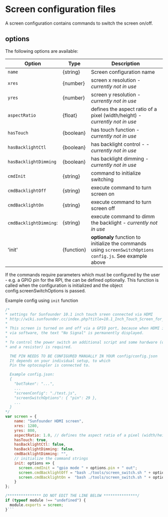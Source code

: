 # Screen configuration files
A screen configuration contains commands to switch the screen on/off.

## options

The following options are available:

| **Option**             | **Type**   | **Description**                                                             |
|------------------------|------------|-----------------------------------------------------------------------------|
| `name`                 | {string}   | Screen configuration name                                                   |
| `xres`                 | {number}   | screen x resolution  - _currently not in use_                               |
| `yres`                 | {number}   | screen y resolution  - _currently not in use_                               |
| `aspectRatio`          | {float}    | defines the aspect ratio of a pixel (width/height) - _currently not in use_ |
| `hasTouch`             | {boolean}  | has touch function - _currently not in use_                                 |
| `hasBacklightCtl`      | {boolean}  | has backlight control - -_currently not in use_                             |
| `hasBacklightDimming`  | {boolean}  | has backlight dimming  - _currently not in use_                             |
| `cmdInit`              | {string}   | command to initialize switching                                             |
| `cmdBacklightOff`      | {string}   | execute command to turn screen on                                           |
| `cmdBacklightOn`       | {string}   | execute command to turn screen off                                          |
| `cmdBacklightDimming`: | {string}   | execute command to dimm the backlight - _currently not in use_              |
| 'init'                 | {function} | **optionaly** function to initialize the commands using `screenSwitchOptions` `config.js`. See example above |

If the commands require parameters which must be configured by the user - e.g. a GPIO pin for the RPI, the  can be defined optionally.
This function is called when the configuration is initialized and the object config.screenSwitchOptions is passed.

Example config using `init` function
```js
/*
* settings for Sunfounder 10.1 inch touch sreen connected via HDMI
* http://wiki.sunfounder.cc/index.php?title=10.1_Inch_Touch_Screen_for_Raspberry_Pi
*
* This screen is turned on and off via a GPIO port, because when HDMI is turned off
* via software, the text "No Signal" is permanently displayed.
*
* To control the power switch an additional script and some hardware (optocoupler
* and a resistor) is required.

  THE PIN NEEDS TO BE CONFIGURED MANUALLY IN YOUR config/config.json
  It depends on your individual setup, to which
  Pin the optocoupler is connected to.

  Example config.json:
  {
    "botToken": "...",
    ...
    "screenConfig": "./test.js",
    "screenSwitchOptions": { "pin": 29 },
    ...
  }
*/
var screen = {
    name: "Sunfounder HDMI screen",
    xres: 1280,
    yres: 800,
    aspectRatio: 1.0, // defines the aspect ratio of a pixel (width/height)
    hasTouch: true,
    hasBacklightCtl: false,
    hasBacklightDimming: false,
    cmdBacklightDimming: "",
    // initialize the command strings
    init: options => {
      screen.cmdInit = "gpio mode " + options.pin + " out";
      screen.cmdBacklightOff = "bash ./tools/screen_switch.sh " + options.pin;
      screen.cmdBacklightOn =  "bash ./tools/screen_switch.sh " + options.pin;
    }
};

/*************** DO NOT EDIT THE LINE BELOW ***************/
if (typeof module !== "undefined") {
  module.exports = screen;
}```
